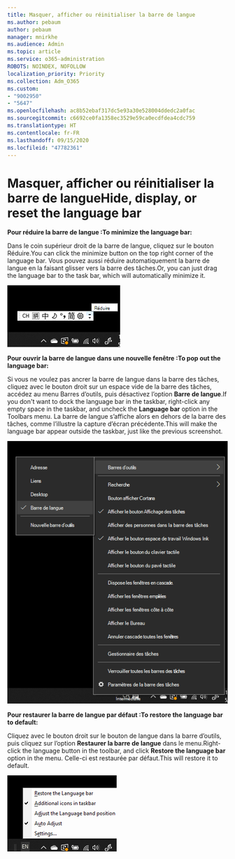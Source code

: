 ```yaml
---
title: Masquer, afficher ou réinitialiser la barre de langue
ms.author: pebaum
author: pebaum
manager: mnirkhe
ms.audience: Admin
ms.topic: article
ms.service: o365-administration
ROBOTS: NOINDEX, NOFOLLOW
localization_priority: Priority
ms.collection: Adm_O365
ms.custom:
- "9002950"
- "5647"
ms.openlocfilehash: ac8b52ebaf317dc5e93a30e528004ddedc2a0fac
ms.sourcegitcommit: c6692ce0fa1358ec3529e59ca0ecdfdea4cdc759
ms.translationtype: HT
ms.contentlocale: fr-FR
ms.lasthandoff: 09/15/2020
ms.locfileid: "47782361"
---
```

# <a name="hide-display-or-reset-the-language-bar"></a><span data-ttu-id="1c2cd-102">Masquer, afficher ou réinitialiser la barre de langue</span><span class="sxs-lookup"><span data-stu-id="1c2cd-102">Hide, display, or reset the language bar</span></span>

<span data-ttu-id="1c2cd-103">**Pour réduire la barre de langue :**</span><span class="sxs-lookup"><span data-stu-id="1c2cd-103">**To minimize the language bar:**</span></span>

<span data-ttu-id="1c2cd-104">Dans le coin supérieur droit de la barre de langue, cliquez sur le bouton Réduire.</span><span class="sxs-lookup"><span data-stu-id="1c2cd-104">You can click the minimize button on the top right corner of the language bar.</span></span> <span data-ttu-id="1c2cd-105">Vous pouvez aussi réduire automatiquement la barre de langue en la faisant glisser vers la barre des tâches.</span><span class="sxs-lookup"><span data-stu-id="1c2cd-105">Or, you can just drag the language bar to the task bar, which will automatically minimize it.</span></span>

![Réduire la barre de langue](media/minimize-language-bar.png)

<span data-ttu-id="1c2cd-107">**Pour ouvrir la barre de langue dans une nouvelle fenêtre :**</span><span class="sxs-lookup"><span data-stu-id="1c2cd-107">**To pop out the language bar:**</span></span>

<span data-ttu-id="1c2cd-108">Si vous ne voulez pas ancrer la barre de langue dans la barre des tâches, cliquez avec le bouton droit sur un espace vide de la barre des tâches, accédez au menu Barres d’outils, puis désactivez l’option **Barre de langue**.</span><span class="sxs-lookup"><span data-stu-id="1c2cd-108">If you don't want to dock the language bar in the taskbar, right-click any empty space in the taskbar, and uncheck the **Language bar** option in the Toolbars menu.</span></span> <span data-ttu-id="1c2cd-109">La barre de langue s’affiche alors en dehors de la barre des tâches, comme l’illustre la capture d’écran précédente.</span><span class="sxs-lookup"><span data-stu-id="1c2cd-109">This will make the language bar appear outside the taskbar, just like the previous screenshot.</span></span>

![Ouvrir la barre de langue dans une nouvelle fenêtre](media/pop-out-language-bar.png)

<span data-ttu-id="1c2cd-111">**Pour restaurer la barre de langue par défaut :**</span><span class="sxs-lookup"><span data-stu-id="1c2cd-111">**To restore the language bar to default:**</span></span>

<span data-ttu-id="1c2cd-112">Cliquez avec le bouton droit sur le bouton de langue dans la barre d’outils, puis cliquez sur l’option **Restaurer la barre de langue** dans le menu.</span><span class="sxs-lookup"><span data-stu-id="1c2cd-112">Right-click the language button in the toolbar, and click **Restore the language bar** option in the menu.</span></span> <span data-ttu-id="1c2cd-113">Celle-ci est restaurée par défaut.</span><span class="sxs-lookup"><span data-stu-id="1c2cd-113">This will restore it to default.</span></span>

![Restaurer la barre de langue](media/restore-language-bar.png)

